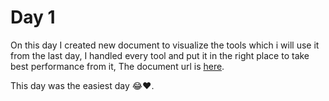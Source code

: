 # Day 1
 

On this day I created new document to visualize the tools which i will 
use it from the last day, I handled every tool and put it in the right place 
to take best performance from it, The document url is [here](https://lucid.app/lucidchart/33359c08-33a1-42fc-ba2d-8ef5d2ac4166/edit?invitationId=inv_edd963bc-0c5d-4ab5-be58-db6f87283803).


This day was the easiest day 😂❤️.
